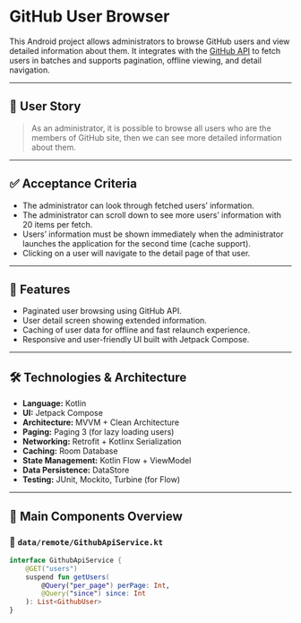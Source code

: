 # GitHub User Browser

This Android project allows administrators to browse GitHub users and view detailed information about them. It integrates with the [GitHub API](https://api.github.com/users?per_page=20&since=100) to fetch users in batches and supports pagination, offline viewing, and detail navigation.

---

## 🧾 User Story

> As an administrator, it is possible to browse all users who are the members of GitHub site, then we can see more detailed information about them.

---

## ✅ Acceptance Criteria

- The administrator can look through fetched users’ information.
- The administrator can scroll down to see more users’ information with 20 items per fetch.
- Users’ information must be shown immediately when the administrator launches the application for the second time (cache support).
- Clicking on a user will navigate to the detail page of that user.

---

## 🚀 Features

- Paginated user browsing using GitHub API.
- User detail screen showing extended information.
- Caching of user data for offline and fast relaunch experience.
- Responsive and user-friendly UI built with Jetpack Compose.

---

## 🛠️ Technologies & Architecture

- **Language:** Kotlin
- **UI:** Jetpack Compose
- **Architecture:** MVVM + Clean Architecture
- **Paging:** Paging 3 (for lazy loading users)
- **Networking:** Retrofit + Kotlinx Serialization
- **Caching:** Room Database
- **State Management:** Kotlin Flow + ViewModel
- **Data Persistence:** DataStore
- **Testing:** JUnit, Mockito, Turbine (for Flow)

---

## 🧱 Main Components Overview

### 📁 `data/remote/GithubApiService.kt`

```kotlin
interface GithubApiService {
    @GET("users")
    suspend fun getUsers(
        @Query("per_page") perPage: Int,
        @Query("since") since: Int
    ): List<GithubUser>
}
